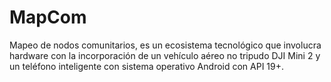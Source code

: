 # MapCom
Mapeo de nodos comunitarios, es un ecosistema tecnológico que involucra hardware con la incorporación de un vehículo aéreo no tripudo DJI Mini 2 y un teléfono inteligente con sistema operativo Android con API 19+.
